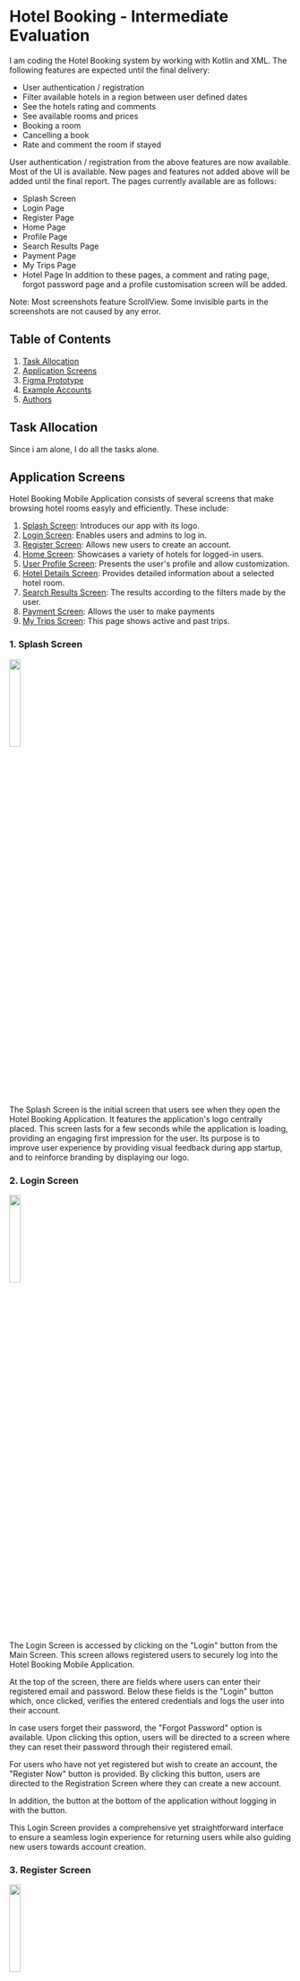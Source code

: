 # Hotel Booking - Intermediate Evaluation
I am coding the Hotel Booking system by working with Kotlin and XML. The following features are expected until the final delivery:
-	User authentication / registration
-	Filter available hotels in a region between user defined dates
-	See the hotels rating and comments
-	See available rooms and prices
-	Booking a room
-	Cancelling a book
-	Rate and comment the room if stayed

User authentication / registration from the above features are now available. Most of the UI is available. New pages and features not added above will be added until the final report. The pages currently available are as follows:
-	Splash Screen
-	Login Page
-	Register Page
-	Home Page
-	Profile Page
-	Search Results Page
-	Payment Page
-	My Trips Page
-	Hotel Page
In addition to these pages, a comment and rating page, forgot password page and a profile customisation screen will be added.

 Note: Most screenshots feature ScrollView. Some invisible parts in the screenshots are not caused by any error.
## Table of Contents  
1. [Task Allocation](#task-allocation)
2. [Application Screens](#application-screens)  
2. [Figma Prototype](#figma-prototype)  
3. [Example Accounts](#example-accounts)  
4. [Authors](#authors)

## Task Allocation
Since i am alone, I do all the tasks alone.

## Application Screens
Hotel Booking Mobile Application consists of several screens that make browsing hotel rooms easyly and efficiently. These include:

01. [Splash Screen](#1-splash-screen): Introduces our app with its logo.  
02. [Login Screen](#2-login-screen): Enables users and admins to log in.
03. [Register Screen](#3-register-screen): Allows new users to create an account.
04. [Home Screen](#4-home-screen): Showcases a variety of hotels for logged-in users.
05. [User Profile Screen](#5-user-profile-screen): Presents the user's profile and allow customization.
06. [Hotel Details Screen](#6-hotel-details-screen): Provides detailed information about a selected hotel room.
07. [Search Results Screen](#7-search-results-screen): The results according to the filters made by the user.
08. [Payment Screen](#8-payment-screen): Allows the user to make payments
09. [My Trips Screen](#9-my-trips-screen): This page shows active and past trips.

### 1. Splash Screen
<p width="100%"><img width="20%" src="https://github.com/akdenizcse/cse-234-term-project-cse234_hotelbooking/assets/128632450/a2b84c86-171f-4236-9a1b-05a916e912f9"></p>  
The Splash Screen is the initial screen that users see when they open the Hotel Booking Application. It features the application's logo centrally placed. This screen lasts for a few seconds while the application is loading, providing an engaging first impression for the user. Its purpose is to improve user experience by providing visual feedback during app startup, and to reinforce branding by displaying our logo.  

### 2. Login Screen
<p width="100%"><img width="20%" src="https://github.com/akdenizcse/cse-234-term-project-cse234_hotelbooking/assets/128632450/cda7ae93-e821-419d-b796-95fe08b42be7"></p>  
The Login Screen is accessed by clicking on the "Login" button from the Main Screen. This screen allows registered users to securely log into the Hotel Booking Mobile Application.

At the top of the screen, there are fields where users can enter their registered email and password. Below these fields is the "Login" button which, once clicked, verifies the entered credentials and logs the user into their account.

In case users forget their password, the "Forgot Password" option is available. Upon clicking this option, users will be directed to a screen where they can reset their password through their registered email.

For users who have not yet registered but wish to create an account, the "Register Now" button is provided. By clicking this button, users are directed to the Registration Screen where they can create a new account.

In addition, the button at the bottom of the application without logging in with the button.

This Login Screen provides a comprehensive yet straightforward interface to ensure a seamless login experience for returning users while also guiding new users towards account creation.    

### 3. Register Screen
<p width="100%"><img width="20%" src="https://github.com/akdenizcse/cse-234-term-project-cse234_hotelbooking/assets/128632450/0c83f51d-ec36-455d-8a94-7f9bc0cdc550"></p> 
The Register Screen, accessible from the Login Screen, is where users create a new account for the Hotel Bookign Mobile Application. It includes fields for entering a name, a valid email address, and a secure password. After providing this information and clicking the "Register" button, the system will verify the details, create the account, and redirect the user to the Login Screen. The purpose of this screen is to ensure a simple and efficient sign-up process for new users.

### 4. Home Screen
<p width="100%"><img width="20%" src="https://github.com/akdenizcse/cse-234-term-project-cse234_hotelbooking/assets/128632450/12000c62-6a3d-4b31-99de-f875a67d93a0"></p> 
Users can start making hotel bookings using the home page. Users can select the place they want to go by using the search bar on this screen. The date selection fields where users can select the check-in and check-out dates are below this search bar. After entering the required information, users can start the search process by clicking the ‘Search’ button. In addition, there is a ‘Popular Markets’ section at the bottom of the screen with basic information and small photos of popular hotels. The names and prices of the hotels can also be found in this section.

### 5. User Profile Screen  
<p width="100%"><img width="20%" src="https://github.com/akdenizcse/cse-234-term-project-cse234_hotelbooking/assets/128632450/f9c30e55-645d-40fc-87b5-adeed829aebe"></p> 
The User Profile Screen is accessible by clicking on the profile picture located in the bottom right corner of the Home Screen. This screen showcases detailed user information and a list of the user's information.

At the top of the screen, you'll find the user's profile picture and name. This section offers a personalized overview of the user's account.

Below this information, a list of the user's informaitons is displayed.

Users can also log out of their accounts with the ‘Log Out’ button at the bottom of the page.

The User Profile Screen is designed to offer users a personalized space within the Hotel Booking Mobile Application. It allows users to quickly access their information and provides a customization.

### 6. Hotel Details Screen  
<p width="100%"><img width="20%" src="https://github.com/akdenizcse/cse-234-term-project-cse234_hotelbooking/assets/128632450/4a8d7a9b-21eb-46a3-9a9c-4173743afa48"></p> 
You can find all information on the main page of the selected hotel. This page contains the name of the hotel, its location and a comprehensive description. The prices of the hotel are also displayed on this screen. After learning more about the hotel, users can make their reservation by clicking the ‘Book Now’ button at the bottom of the page.
In future updates, reviews for the hotel will also be displayed. This will provide a transparent and reliable booking opportunity for the user.

### 7. Search Results Screen  
<p width="100%"><img width="20%" src="https://github.com/akdenizcse/cse-234-term-project-cse234_hotelbooking/assets/128632450/c088640a-c68f-4d76-8931-c40a68619e9a"></p> 
Users can view search results and filter hotels. On this page, users can find a number of options to sort and filter the search results and change the view settings. The list of hotels includes the picture, name, rating and price of each hotel. They can get more information by clicking on the hotel name in this list.

### 8. Payment Screen  
<p width="100%"><img width="20%" src="https://github.com/akdenizcse/cse-234-term-project-cse234_hotelbooking/assets/128632450/487e9292-e18d-48cb-9de5-18de4e0eca09"></p> 
Users are redirected to the payment page to complete their booking. Users can fill in their credit card details on this page. After entering the card number, name, expiry date and CVV number, the user can complete the payment process by clicking the ‘Pay Now’ button. Thanks to this process, users can complete their bookings securely.

### 9. My Trips Screen  
<p width="100%"><img width="20%" src="https://github.com/akdenizcse/cse-234-term-project-cse234_hotelbooking/assets/128632450/dbcaefe7-d3c8-4fde-a943-3b5260cd7abc"></p> 
Users can track their current and past bookings on the My Trips page. On this screen, past and active bookings are shown separately. The name of the hotel, reservation dates and a ‘Cancel’ button to cancel the reservation are located in the active reservation section. In the past bookings section, users can find a ‘Rate/Comment’ button to rate and comment on the hotels they have stayed at.

## Figma

### Template Design
<p align="left" width="100%">
  <img width="80%" src="https://github.com/akdenizcse/cse-234-term-project-cse234_hotelbooking/assets/128632450/8f32183e-c8a2-4f55-83d5-0336bda23ea8">
</p>


### Figma Prototype
[Prototype of Hotel Booking App](https://www.figma.com/proto/74UEYrOmCHKWYumQRQpVLf/Hotel-Booking?node-id=0-1&t=e5dS1maIqb1FxyyO-0&scaling=min-zoom&page-id=0%3A1&starting-point-node-id=1%3A185)

### Figma Design
[Design of Hotel Booking App](https://www.figma.com/design/74UEYrOmCHKWYumQRQpVLf/Hotel-Booking?node-id=0%3A1&t=0JRMpkxIaXyo4geT-1)


## Example Accounts

### User 
   - Email: test@gmail.com  
   - Password: test123

## Authors
Tahir Emre Semiz - 20200808058 - Piko59
